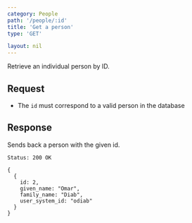 ```yaml
---
category: People
path: '/people/:id'
title: 'Get a person'
type: 'GET'

layout: nil
---
```


Retrieve an individual person by ID.

## Request

* The `id` must correspond to a valid person in the database

## Response

Sends back a person with the given id.

```Status: 200 OK```
```
{
  {
    id: 2,
    given_name: "Omar",
    family_name: "Diab",
    user_system_id: "odiab"
  }
}
```
